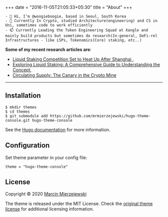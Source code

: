 +++
date = "2016-11-05T21:05:33+05:30"
title = "About"
+++
<br>


    - 👋 Hi, I’m @woogieboogie, based in Seoul, South Korea
    - 🌱 Currently In Crypto, studied Architecture(engineering) and CS in Uni, sometimes code to work efficiently
    - 📫 Currently Leading the Token Engineering Squad at Xangle and mainly build products but sometimes do research(In-general, DeFi-rel Infrastructures - like LSPs, Tokenomics(Core) staking, etc..)
  **Some of my recent research articles are**:
  - [Liquid Staking Competition Set to Heat Up After Shanghai ]( https://xangle.io/en/research/detail/1129),
  - [Exploring Liquid Staking: A Comprehensive Guide to Understanding the Concept](https://xangle.io/en/research/detail/1070),
  - [Circulating Supply: The Canary in the Crypto Mine](https://xangle.io/en/research/detail/1672)


---
## Installation

```
$ mkdir themes
$ cd themes
$ git submodule add https://github.com/mrmierzejewski/hugo-theme-console.git hugo-theme-console
```
    
See the [Hugo documentation](https://gohugo.io/themes/installing/) for more information.

## Configuration

Set theme parameter in your config file:

```
theme = "hugo-theme-console"
```

## License

Copyright © 2020 [Marcin Mierzejewski](https://mrmierzejewski.com/)

The theme is released under the MIT License. Check the [original theme license](https://github.com/panr/hugo-theme-terminal/blob/master/LICENSE.md) for additional licensing information.
